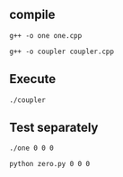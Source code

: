 ## compile
`g++ -o one one.cpp`

`g++ -o coupler coupler.cpp`

## Execute
`./coupler `

## Test separately

`./one 0 0 0`

`python zero.py 0 0 0`

